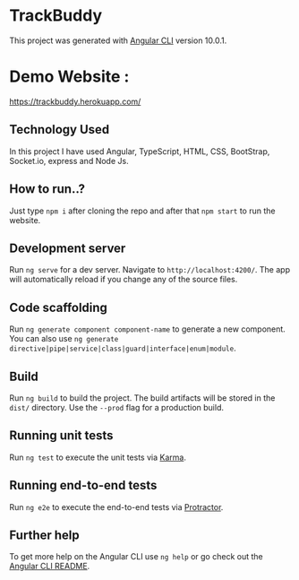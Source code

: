 # TrackBuddy

This project was generated with [Angular CLI](https://github.com/angular/angular-cli) version 10.0.1.

# Demo Website : 
https://trackbuddy.herokuapp.com/

## Technology Used
In this project I have used Angular, TypeScript, HTML, CSS, BootStrap, Socket.io, express and Node Js. 

## How to run..?
Just type `npm i` after cloning the repo and after that `npm start` to run the website.

## Development server

Run `ng serve` for a dev server. Navigate to `http://localhost:4200/`. The app will automatically reload if you change any of the source files.

## Code scaffolding

Run `ng generate component component-name` to generate a new component. You can also use `ng generate directive|pipe|service|class|guard|interface|enum|module`.

## Build

Run `ng build` to build the project. The build artifacts will be stored in the `dist/` directory. Use the `--prod` flag for a production build.

## Running unit tests

Run `ng test` to execute the unit tests via [Karma](https://karma-runner.github.io).

## Running end-to-end tests

Run `ng e2e` to execute the end-to-end tests via [Protractor](http://www.protractortest.org/).

## Further help

To get more help on the Angular CLI use `ng help` or go check out the [Angular CLI README](https://github.com/angular/angular-cli/blob/master/README.md).
